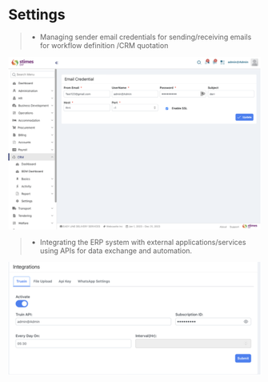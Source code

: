 # Settings
>- Managing sender  email credentials  for sending/receiving emails for workflow definition /CRM quotation 

![alt text](../../images/Settings_email_credential.png)
>- Integrating the ERP system with external applications/services using APIs for data exchange and automation.

![alt text](../../images/settings_integration.png)

